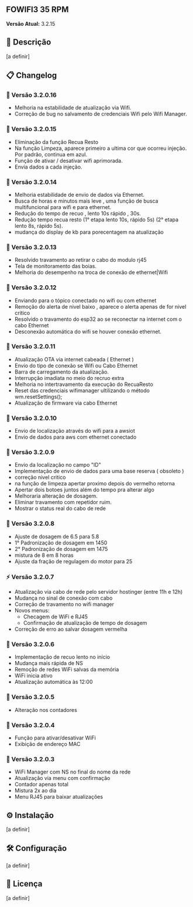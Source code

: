 ## FOWIFI3 35 RPM
**Versão Atual:** 3.2.15

## 📌 Descrição
[a definir]

## 📋 Changelog
### 🔄 Versão 3.2.0.16
- Melhoria na estabilidade de atualização via Wifi. 
- Correção de bug no salvamento de credenciais Wifi pelo Wifi Manager.
### 🔄 Versão 3.2.0.15
- Eliminação da função Recua Resto
- Na função Limpeza, aparece primeiro a ultima cor que ocorreu injeção. Por padrão, continua em azul. 
- Função de ativar / desativar wifi aprimorada.
- Envia dados a cada injeção.  
### 🔄 Versão 3.2.0.14
- Melhoria estabilidade de envio de dados via Ethernet.
- Busca de horas e minutos mais leve , uma função de busca multifuncional para wifi e para ethernet.
- Redução do tempo de recuo , lento 10s rápido , 30s.
- Redução tempo recua resto (1° etapa lento 10s, rápido 5s) (2° etapa lento 8s, rápido 5s).
- mudança do display de kb para porecentagem na atualização

### 🔄 Versão 3.2.0.13
- Resolvido travamento ao retirar o cabo do modulo rj45
- Tela de monitoramento das boias.
- Melhoria do desempenho na troca de conexão de ethernet|Wifi

### 🔄 Versão 3.2.0.12
- Enviando para o tópico conectado no wifi ou com ethernet
- Remoção do alerta de nivel baixo , aparece o alerta apenas de for nivel crítico
- Resolvido o travamento do esp32 ao se reconectar na internet com o cabo Ethernet
- Desconexão automática do wifi se houver conexão ethernet.

### 🔄 Versão 3.2.0.11
- Atualização OTA via internet cabeada ( Ethernet )
- Envio do tipo de conexão se Wifi ou Cabo Ethernet
- Barra de carregamento da atualização.
- Interrupção imadiata no meio do recruo extra
- Melhoria no intertravamento da execução do RecuaResto
- Reset das credenciais wifimanager ultilizando o método wm.resetSettings();
- Atualização de firmware via cabo Ethernet

### 🔄 Versão 3.2.0.10
- Envio de localização através do wifi para a awsiot
- Envio de dados para aws com ethernet conectado

### 🔄 Versão 3.2.0.9
- Envio da localização no campo "ID"
- Implementação de envio de dados para uma base reserva ( obsoleto )
- correção nivel critico
- na função de limpeza apertar proximo depois do vermelho retorna
- Apertar dois botoes juntos além do tempo  pra alterar algo
- Melhoraria alteração de dosagem.
- Eliminar travamento com repetidor ruim.
- Mostrar o status real do cabo de rede

### 🔧 Versão 3.2.0.8
- Ajuste de dosagem de 6.5 para 5.8
- 1° Padronização de dosagem em 1450
- 2° Padronização de dosagem em 1475
- mistura de 8 em 8 horas
- Ajuste da fração de regulagem do motor para 25

### ⚡ Versão 3.2.0.7
- Atualização via cabo de rede pelo servidor hostinger (entre 11h e 12h)
- Mudança no sinal de conexão com cabo
- Correção de travamento no wifi manager
- Novos menus:
  - Checagem de WiFi e RJ45
  - Confirmação de atualização de tempo de dosagem
- Correção de erro ao salvar dosagem vermelha

### 🚀 Versão 3.2.0.6
- Implementação de recuo lento no início
- Mudança mais rápida de NS
- Remoção de redes WiFi salvas da memória
- WiFi inicia ativo
- Atualização automática às 12:00

### 🔢 Versão 3.2.0.5
- Alteração nos contadores

### 📶 Versão 3.2.0.4
- Função para ativar/desativar WiFi
- Exibição de endereço MAC

### 🔄 Versão 3.2.0.3
- WiFi Manager com NS no final do nome da rede
- Atualização via menu com confirmação
- Contador apenas total
- Mistura 2x ao dia
- Menu RJ45 para baixar atualizações

## ⚙️ Instalação
[a definir]

## 🛠️ Configuração
[a definir]

## 📄 Licença
[a definir]
